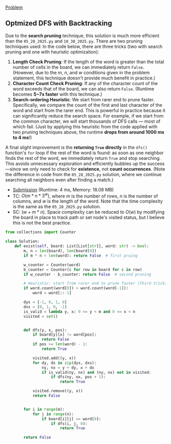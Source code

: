 [Problem](https://leetcode.com/problems/word-search/)

## Optmized DFS with Backtracking

Due to the **search pruning** technique, this solution is much more efficient than the  `05_28_2025.py` and `10_30_2025.py`. There are two pruning techniques used:
In the code below, there are three tricks (two with search pruning and one with heuristic optimization):
1. **Length Check Pruning**: If the length of the word is greater than the total number of cells in the board, we can immediately return `False`. (However, due to the $m$, $n$, and $w$ conditions given in the problem statement, this technique doesn't provide much benefit in practice.)
2. **Character Count Check Pruning**: If any of the character count of the word exceeds that of the board, we can also return `False`. (Runtime becomes **5~7x faster** with this technique.)
3. **Search-ordering Heuristic**: We start from rarer end to prune faster. Specifically, we compare the count of the first and last character of the word and start from the rarer end. This is powerful in practice because it can significantly reduce the search space. For example, if we start from the common character, we will start thousands of DFS calls — most of which fail. (Just by applying this heuristic from the code applied with two pruning techniques above, the runtime **drops from around 1000 ms to 4 ms**!)


A final slight improvement is the **returning `True` directly** in the `dfs()` function's `for` loop if the rest of the word is found: as soon as one neighbor finds the rest of the word, we immediately return `True` and stop searching. This avoids unnecessary exploration and efficiently bubbles up the success—since we only need to check for **existence**, not **count occurrences**. (Note the difference in code from the `05_28_2025.py` solution, where we continue searching all neighbors even after finding a match.)


- [Submission](https://leetcode.com/problems/word-search/submissions/1816238765/) (Runtime: 4 ms, Memory: 18.08 MB)
- TC: $O(m*n*3^w)$, where $m$ is the number of rows, $n$ is the number of columns, and $w$ is the length of the word. Note that the time complexity is the same as the `05_28_2025.py` solution.
- SC: $(w + m*n)$. Space complexity can be reduced to $O(w)$ by modifying the board in place to track path or set node's visited status, but I believe this is not the best practice.


```python
from collections import Counter

class Solution:
    def exist(self, board: List[List[str]], word: str) -> bool:
        m, n = len(board), len(board[0])
        if m * n < len(word): return False  # first pruing

        w_counter = Counter(word)
        b_counter = Counter(c for row in board for c in row)
        if w_counter - b_counter: return False  # second pruning

        # Heuristic: start from rarer end to prune faster (third trick)
        if word.count(word[0]) > word.count(word[-1]):
            word = word[::-1]

        dys = [-1, 0, 1, 0]
        dxs = [0, 1, 0, -1]
        is_valid = lambda y, x: 0 <= y < m and 0 <= x < n
        visited = set()


        def dfs(y, x, pos):
            if board[y][x] != word[pos]:
                return False
            if pos >= len(word) - 1:
                return True

            visited.add((y, x))
            for dy, dx in zip(dys, dxs):
                ny, nx = y + dy, x + dx
                if is_valid(ny, nx) and (ny, nx) not in visited:
                    if dfs(ny, nx, pos + 1):
                        return True

            visited.remove((y, x))
            return False


        for i in range(m):
            for j in range(n):
                if board[i][j] == word[0]:
                    if dfs(i, j, 0):
                        return True

        return False

```